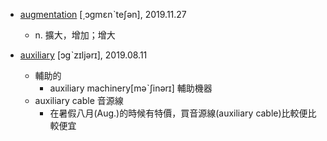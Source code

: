 - [augmentation](https://tw.dictionary.search.yahoo.com/search?p=augmentation) [͵ɔgmɛnˋteʃən], 2019.11.27
  - n. 擴大，增加；增大
  
- [auxiliary](https://tw.dictionary.search.yahoo.com/search?p=auxiliary) [ɔgˋzɪljərɪ], 2019.08.11
  - 輔助的
    - auxiliary machinery[məˋʃinərɪ] 輔助機器
  - auxiliary cable 音源線
    - 在暑假八月(Aug.)的時候有特價，買音源線(auxiliary cable)比較便比較便宜

